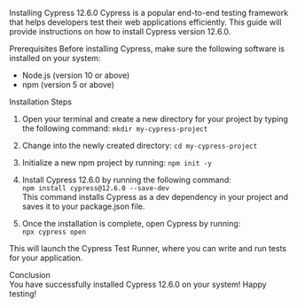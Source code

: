 Installing Cypress 12.6.0
Cypress is a popular end-to-end testing framework that helps developers test their web applications efficiently. This guide will provide instructions on how to install Cypress version 12.6.0.

Prerequisites
Before installing Cypress, make sure the following software is installed on your system: 
- Node.js (version 10 or above) 
- npm (version 5 or above) 

Installation Steps 
1. Open your terminal and create a new directory for your project by typing the following command: 
    `mkdir my-cypress-project` 
2. Change into the newly created directory: 
    `cd my-cypress-project` 
3. Initialize a new npm project by running: 
    `npm init -y` 
4. Install Cypress 12.6.0 by running the following command:  
    `npm install cypress@12.6.0 --save-dev`  
This command installs Cypress as a dev dependency in your project and saves it to your package.json file.  

5. Once the installation is complete, open Cypress by running:  
    `npx cypress open`  

 This will launch the Cypress Test Runner, where you can write and run tests for your application.  

Conclusion  
You have successfully installed Cypress 12.6.0 on your system! Happy testing!  